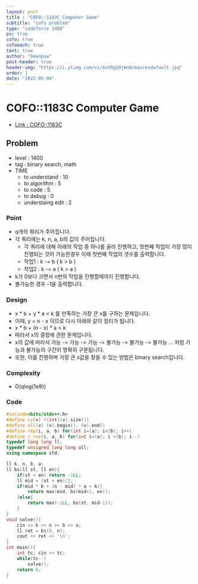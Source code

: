 ```yaml
---
layout: post
title : "COFO::1183C Computer Game"
subtitle: "cofo problem"
type: "codeforce 1400"
ps: true
cofo: true
cofoeach: true
text: true
author: "beenpow"
post-header: true
header-img: "https://i.ytimg.com/vi/XvVOgS9jWn0/maxresdefault.jpg"
order: 1
date: "2022-05-04"
---
```

# COFO::1183C Computer Game
- [Link : COFO::1183C](https://codeforces.com/problemset/problem/1183/C)


## Problem 

- level : 1400
- tag : binary search, math
- TIME
  - to understand    : 10
  - to algorithm     : 5
  - to code          : 5
  - to debug         : 0
  - understaing edit : 2

### Point
- q개의 쿼리가 주어집니다.
- 각 쿼리에는 k, n, a, b의 값이 주어집니다.
  - 각 쿼리에 대해 아래의 작업 중 하나를 골라 진행하고, 첫번째 작업이 가장 많이 진행되는 것이 가능한경우 이때 첫번째 작업의 갯수를 출력합니다.
  - 작업1 : k -= b ( k > b )
  - 작업2 : k -= a ( k > a )
- k가 0보다 크면서 n번의 작업을 진행할때까지 진행합니다.
- 불가능한 경우 -1을 출력합니다.

### Design
- x * b + y * a < k 를 만족하는 가장 큰 x를 구하는 문제입니다.
- 이때, y = n - x 이므로 다시 아래와 같이 정리가 됩니다.
- x * b + (n - x) * a < k
- 따라서 x의 결정에 관한 문제입니다.
- x의 값에 따라서 가능 -> 가능 -> 가능 -> 불가능 -> 불가능 -> 불가능 ...  처럼 가능과 불가능의 구간이 명확히 구분됩니다.
- 또한, 이를 진행하며 가장 큰 x값을 찾을 수 있는 방법은 binary search입니다.

### Complexity
- O(qlog(1e9))

### Code

```cpp
#include<bits/stdc++.h>
#define sz(v) ((int)(v).size())
#define all(v) (v).begin(), (v).end()
#define rep(i, a, b) for(int i=(a); i<(b); i++)
#define r_rep(i, a, b) for(int i=(a); i >(b); i--)
typedef long long ll;
typedef unsigned long long ull;
using namespace std;

ll k, n, b, a;
ll bs(ll st, ll en){
    if(st > en) return -1LL;
    ll mid = (st + en)/2;
    if(mid * b + (n - mid) * a < k){
        return max(mid, bs(mid+1, en));
    }else{
        return max(-1LL, bs(st, mid-1));
    }
}
void solve(){
    cin >> k >> n >> b >> a;
    ll ret = bs(0, n);
    cout << ret << '\n';
}
int main(){
    int tc; cin >> tc;
    while(tc--)
        solve();
    return 0;
}
```
